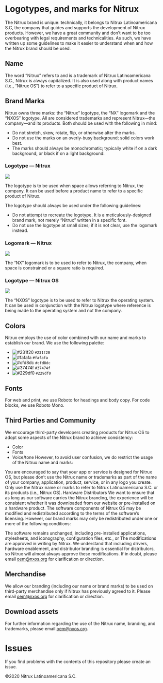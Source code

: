 # Logotypes, and marks for Nitrux

The Nitrux brand is unique: technically, it belongs to Nitrux Latinoamericana S.C, the company that guides and supports the development of Nitrux products. However, we have a great community and don’t want to be too overbearing with legal requirements and technicalities. As such, we have written up some guidelines to make it easier to understand when and how the Nitrux brand should be used.

## Name
The word “Nitrux” refers to and is a trademark of Nitrux Latinoamericana S.C., Nitrux is always capitalized. It is also used along with product names (i.e., “Nitrux OS”) to refer to a specific product of Nitrux.

## Brand Marks
Nitrux owns three marks: the “Nitrux” logotype, the “NX” logomark and the “NXOS” logotype. All are considered trademarks and represent Nitrux—the company—and its products. Both should be used with the following in mind:

* Do not stretch, skew, rotate, flip, or otherwise alter the marks.
* Do not use the marks on an overly-busy background; solid colors work best.
* The marks should always be monochromatic; typically white if on a dark background, or black if on a light background.

### Logotype — Nitrux

![](https://i.imgur.com/k6aLJ1j.png)

The logotype is to be used when space allows referring to Nitrux, the company. It can be used before a product name to refer to a specific product of Nitrux.

The logotype should always be used under the following guidelines:

* Do not attempt to recreate the logotype. It is a meticulously-designed brand mark, not merely “Nitrux” written in a specific font.
* Do not use the logotype at small sizes; if it is not clear, use the logomark instead.

### Logomark — Nitrux

![](https://i.imgur.com/sUeAiaJ.png)

The “NX” logomark is to be used to refer to Nitrux, the company, when space is constrained or a square ratio is required.

### Logotype — Nitrux OS

![](https://i.imgur.com/H017HlK.png)

The “NXOS” logotype is to be used to refer to Nitrux the operating system. It can be used in conjunction with the Nitrux logotype where reference is being made to the operating system and not the company.

## Colors
Nitrux employs the use of color combined with our name and marks to establish our brand. We use the following palette:

- ![#231f20](https://placehold.it/15/231f20/000000?text=+) `#231f20`
- ![#fafafa](https://placehold.it/15/fafafa/000000?text=+) `#fafafa`
- ![#cfd8dc](https://placehold.it/15/cfd8dc/000000?text=+) `#cfd8dc`
- ![#37474f](https://placehold.it/15/37474f/000000?text=+) `#37474f`
- ![#229df0](https://placehold.it/15/229df0/000000?text=+) `#229df0`

## Fonts
For web and print, we use Roboto for headings and body copy. For code blocks, we use Roboto Mono.

## Third Parties and Community
We encourage third-party developers creating products for Nitrux OS to adopt some aspects of the Nitrux brand to achieve consistency:

* Color
* Fonts
* Voice/tone
However, to avoid user confusion, we do restrict the usage of the Nitrux name and marks:

You are encouraged to say that your app or service is designed for Nitrux OS, but please don’t use the Nitrux name or trademarks as part of the name of your company, application, product, service, or in any logo you create.
Only use the Nitrux name or marks to refer to Nitrux Latinoamericana S.C. or its products (i.e., Nitrux OS).
Hardware Distributors
We want to ensure that as long as our software carries the Nitrux branding, the experience will be consistent whether it was downloaded from our website or pre-installed on a hardware product. The software components of Nitrux OS may be modified and redistributed according to the terms of the software’s licensing. However, our brand marks may only be redistributed under one or more of the following conditions:

The software remains unchanged, including pre-installed applications, stylesheets, and iconography, configuration files, etc., or
The modifications are approved in writing by Nitrux.
We understand that including drivers, hardware enablement, and distributor branding is essential for distributors, so Nitrux will almost always approve these modifications. If in doubt, please email oem@nxos.org for clarification or direction.

## Merchandise
We allow our branding (including our name or brand marks) to be used on third-party merchandise only if Nitrux has previously agreed to it. Please email oem@nxos.org for clarification or direction.

## Download assets
For further information regarding the use of the Nitrux name, branding, and trademarks, please email oem@nxos.org.

# Issues
If you find problems with the contents of this repository please create an issue.

©2020 Nitrux Latinoamericana S.C.
